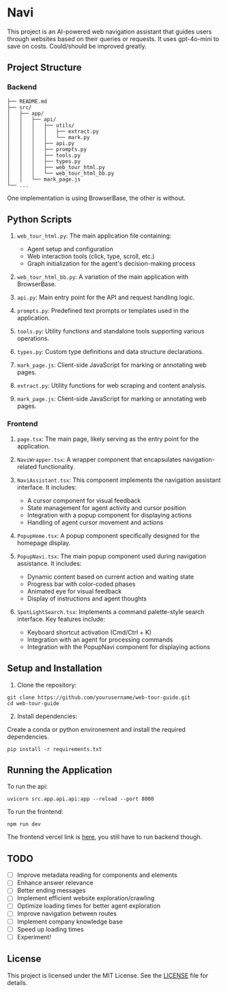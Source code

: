 # Navi

This project is an AI-powered web navigation assistant that guides users through websites based on their queries or requests. It uses gpt-4o-mini to save on costs. Could/should be improved greatly.

## Project Structure

### Backend

```
├── README.md
├── src/
│   ├── app/
│   │   ├── api/
│   │   │   ├── utils/
│   │   │   │   ├── extract.py
│   │   │   │   └── mark.py
│   │   │   ├── api.py
│   │   │   ├── prompts.py
│   │   │   ├── tools.py
│   │   │   ├── types.py
│   │   │   ├── web_tour_html.py
│   │   │   └── web_tour_html_bb.py
│   │   └── mark_page.js
└── ...
```

One implementation is using BrowserBase, the other is without.

## Python Scripts

1. `web_tour_html.py`: The main application file containing:

   - Agent setup and configuration
   - Web interaction tools (click, type, scroll, etc.)
   - Graph initialization for the agent's decision-making process

2. `web_tour_html_bb.py`: A variation of the main application with BrowserBase.

3. `api.py`: Main entry point for the API and request handling logic.

4. `prompts.py`: Predefined text prompts or templates used in the application.

5. `tools.py`: Utility functions and standalone tools supporting various operations.

6. `types.py`: Custom type definitions and data structure declarations.

7. `mark_page.js`: Client-side JavaScript for marking or annotating web pages.

8. `extract.py`: Utility functions for web scraping and content analysis.

9. `mark_page.js`: Client-side JavaScript for marking or annotating web pages.

### Frontend

1. `page.tsx`: The main page, likely serving as the entry point for the application.

2. `NaviWrapper.tsx`: A wrapper component that encapsulates navigation-related functionality.

3. `NaviAssistant.tsx`: This component implements the navigation assistant interface. It includes:

   - A cursor component for visual feedback
   - State management for agent activity and cursor position
   - Integration with a popup component for displaying actions
   - Handling of agent cursor movement and actions

4. `PopupHome.tsx`: A popup component specifically designed for the homepage display.

5. `PopupNavi.tsx`: The main popup component used during navigation assistance. It includes:

   - Dynamic content based on current action and waiting state
   - Progress bar with color-coded phases
   - Animated eye for visual feedback
   - Display of instructions and agent thoughts

6. `SpotLightSearch.tsx`: Implements a command palette-style search interface. Key features include:

   - Keyboard shortcut activation (Cmd/Ctrl + K)
   - Integration with an agent for processing commands
   - Integration with the PopupNavi component for displaying actions

## Setup and Installation

1. Clone the repository:

```
git clone https://github.com/yourusername/web-tour-guide.git
cd web-tour-guide
```

2. Install dependencies:

Create a conda or python environement and install the required dependencies.

```
pip install -r requirements.txt
```

## Running the Application

To run the api:

```
uvicorn src.app.api.api:app --reload --port 8000
```

To run the frontend:

```
npm run dev
```

The frontend vercel link is [here](https://tour-guide-jw46.vercel.app/), you still have to run backend though.

## TODO

- [ ] Improve metadata reading for components and elements
- [ ] Enhance answer relevance
- [ ] Better ending messages
- [ ] Implement efficient website exploration/crawling
- [ ] Optimize loading times for better agent exploration
- [ ] Improve navigation between routes
- [ ] Implement company knowledge base
- [ ] Speed up loading times
- [ ] Experiment!

## License

This project is licensed under the MIT License. See the [LICENSE](LICENSE) file for details.
